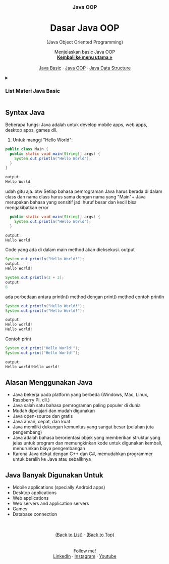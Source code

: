 <div id="top" align="center">
  <h3 align="center">Java OOP</h3>
  <h1>Dasar Java OOP</h1>
  <p align="center">(Java Object Oriented Programming)</p>

  <p align="center">
    Menjelaskan basic Java OOP
    <br />
    <a href="https://github.com/falahdrrhmn/Tutorial-Java/blob/main/README.md"><strong>Kembali ke menu utama »</strong></a>
    <br />
    <br />
    <a href="https://github.com/falahdrrhmn/Tutorial-Java/blob/main/Java%20Basic/README.md">Java Basic</a>
    ·
    <a href="https://github.com/falahdrrhmn/Tutorial-Java/blob/main/Java%20OOP/README.md">Java OOP</a>
    ·
    <a href="https://github.com/falahdrrhmn/Tutorial-Java/blob/main/Java%20Data%20Structure/README.md">Java Data Structure</a>
  </p>
</div>

<!-- TABLE OF CONTENTS -->
<details>
  <summary id="list"><H3>List Materi Java Basic</H3></summary>
  <ol>
    <li>
      <a href="https://github.com/falahdrrhmn/Tutorial-Java/blob/main/Java%20Basic/README.md">Java Basic</a>
      <ul>
        <li><a href="#prerequisites">Dasar OOP</a></li>
        <li><a href="#installation">Class dan Object</a></li>
        <li><a href="#built-with">Class Methods</a></li>
        <li><a href="#built-with">Constructor</a></li>
        <li><a href="#built-with">Encapsulation</a></li>
        <li><a href="#built-with">Abstraction</a></li>
        <li><a href="#built-with">Inheritance</a></li>
        <li><a href="#built-with">Polymorphism</a></li>
      </ul>
    </li>
  </ol>
</details>

## Syntax Java

Beberapa fungsi Java adalah untuk develop mobile apps, web apps, desktop apps, games dll.
1. Untuk manggi "Hello World": 
```java
public class Main {
  public static void main(String[] args) {
    System.out.println("Hello World");
  }
}

output:
Hello World
```
udah gitu aja. btw Setiap bahasa pemrograman Java harus berada di dalam class dan nama class harus sama dengan nama yang "Main"+ Java merupakan bahasa yang sensitif jadi huruf besar dan kecil bisa mengakibatkan error

```java
  public static void main(String[] args) {
    System.out.println("Hello World");
  }

output:
Hello World
```
Code yang ada di dalam main method akan dieksekusi. output

```java
System.out.println("Hello World!");
output:
Hello World!

System.out.println(3 + 3);
output:
6
```

ada perbedaan antara println() method  dengan print() method
contoh println

```java
System.out.println("Hello World!");
System.out.println("Hello World!");

output:
Hello world!
Hello world!
```
Contoh print

```java
System.out.print("Hello World!");
System.out.print("Hello World!");

output:
Hello world!Hello world!
```


## Alasan Menggunakan Java
<ul>
  <li>Java bekerja pada platform yang berbeda (Windows, Mac, Linux, Raspberry Pi, dll.)</li>
  <li>Java salah satu bahasa pemrograman paling populer di dunia</li>
  <li>Mudah dipelajari dan mudah digunakan</li>
  <li>Java open-source dan gratis</li>
  <li>Java aman, cepat, dan kuat</li>
  <li>Java memiliki dukungan komunitas yang sangat besar (puluhan juta pengembang)</li>
  <li>Java adalah bahasa berorientasi objek yang memberikan struktur yang jelas untuk program dan memungkinkan kode untuk digunakan kembali, menurunkan biaya pengembangan</li>
  <li>Karena Java dekat dengan C++ dan C#, memudahkan programmer untuk beralih ke Java atau sebaliknya</li>  
</ul>
      
## Java Banyak Digunakan Untuk
<ul>
  <li>Mobile applications (specially Android apps)</li>
  <li>Desktop applications</li>
  <li>Web applications</li>
  <li>Web servers and application servers</li>
  <li>Games</li>
  <li>Database connection</li>    
</ul>

<br>
<br>

<div align="center">
  <a href="#list">(Back to List)</a>
  ·
  <a href="#top">(Back to Top)</a>
</div>

<br>
<br>

<div align="center">
    Follow me!<br>
    <a href="https://bit.ly/3Qcg3s4">LinkedIn</a>
    ·
    <a href="https://bit.ly/3oRMMaA">Instagram</a>
    ·
    <a href="https://bit.ly/3zqrTrP">Youtube</a>
</div>


